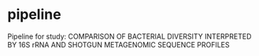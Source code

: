 # pipeline
Pipeline for study: COMPARISON OF BACTERIAL DIVERSITY INTERPRETED BY 16S rRNA AND SHOTGUN METAGENOMIC SEQUENCE PROFILES
